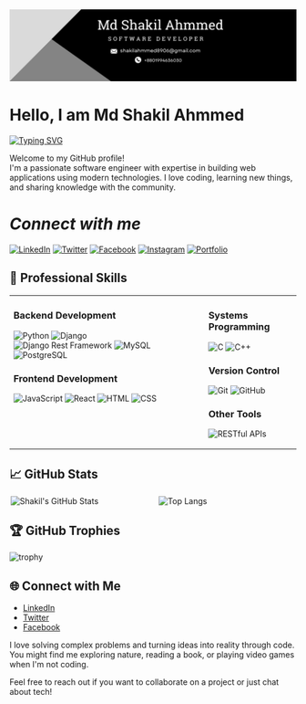 <div>
  <img src="https://github.com/shakil-ahmmed-se/shakil-ahmmed-se/blob/main/2.png" />
</div>

# **Hello, I am Md Shakil Ahmmed**

[![Typing SVG](https://readme-typing-svg.demolab.com?font=Fira+Code&pause=1000&color=F7BF6E&random=false&width=435&lines=Software+Developer;Full+Stack+developer;Web+Application+Developer;Dreamer)](https://git.io/typing-svg)

Welcome to my GitHub profile!  
I'm a passionate software engineer with expertise in building web applications using modern technologies. I love coding, learning new things, and sharing knowledge with the community.

# *Connect with me*

[![LinkedIn](https://img.shields.io/badge/LinkedIn-0A66C2?style=for-the-badge&logo=linkedin&logoColor=white)](https://www.linkedin.com/in/shakil-ahmmed-se/)
[![Twitter](https://img.shields.io/badge/Twitter-1DA1F2?style=for-the-badge&logo=twitter&logoColor=white)](https://x.com/ShakilA83852263)
[![Facebook](https://img.shields.io/badge/Facebook-1877F2?style=for-the-badge&logo=facebook&logoColor=white)](https://www.facebook.com/shakil.ahmmedbd.3)
[![Instagram](https://img.shields.io/badge/Instagram-E4405F?style=for-the-badge&logo=instagram&logoColor=white)](https://www.instagram.com/shakil_ahmmed01/)
[![Portfolio](https://img.shields.io/badge/Portfolio-000000?style=for-the-badge&logo=About.me&logoColor=white)](https://shakilahmmedms.github.io/shakil_ahmmed_se/)

## 💼 Professional Skills

<table>
<tr>
<!-- Left Column: Backend and Frontend -->
<td style="vertical-align: top; padding-right: 20px;">

### Backend Development
![Python](https://img.shields.io/badge/-Python-3776AB?style=for-the-badge&logo=python&logoColor=white)
![Django](https://img.shields.io/badge/-Django-092E20?style=for-the-badge&logo=django&logoColor=white)
![Django Rest Framework](https://img.shields.io/badge/-Django%20Rest%20Framework-092E20?style=for-the-badge&logo=django&logoColor=white)
![MySQL](https://img.shields.io/badge/-MySQL-4479A1?style=for-the-badge&logo=mysql&logoColor=white)
![PostgreSQL](https://img.shields.io/badge/-PostgreSQL-336791?style=for-the-badge&logo=postgresql&logoColor=white)

### Frontend Development
![JavaScript](https://img.shields.io/badge/-JavaScript-F7DF1E?style=for-the-badge&logo=javascript&logoColor=black)
![React](https://img.shields.io/badge/-React-61DAFB?style=for-the-badge&logo=react&logoColor=black)
![HTML](https://img.shields.io/badge/-HTML-E34F26?style=for-the-badge&logo=html5&logoColor=white)
![CSS](https://img.shields.io/badge/-CSS-1572B6?style=for-the-badge&logo=css3&logoColor=white)

</td>

<!-- Right Column: Others -->
<td style="vertical-align: top; padding-left: 20px;">

### Systems Programming
![C](https://img.shields.io/badge/-C-A8B9CC?style=for-the-badge&logo=c&logoColor=black)
![C++](https://img.shields.io/badge/-C++-00599C?style=for-the-badge&logo=c%2B%2B&logoColor=white)

### Version Control
![Git](https://img.shields.io/badge/-Git-F05032?style=for-the-badge&logo=git&logoColor=white)
![GitHub](https://img.shields.io/badge/-GitHub-181717?style=for-the-badge&logo=github&logoColor=white)

### Other Tools
![RESTful APIs](https://img.shields.io/badge/-RESTful%20APIs-00599C?style=for-the-badge&logo=api&logoColor=white)
</td>
  </tr>
</table>


## 📈 GitHub Stats

<div style="display: flex; justify-content: space-between;">
  <img src="https://github-readme-stats.vercel.app/api?username=shakil-ahmmed-se&show_icons=true&hide_border=true&count_private=true&theme=radical" alt="Shakil's GitHub Stats" style="width: 50%;margin-left:2px;">
  <img src="https://github-readme-stats.vercel.app/api/top-langs/?username=shakil-ahmmed-se&layout=compact&theme=radical" alt="Top Langs" style="width: 48%;">
</div>

## 🏆 GitHub Trophies

![trophy](https://github-profile-trophy.vercel.app/?username=shakil-ahmmed-se&theme=onedark)

## 🌐 Connect with Me

- [LinkedIn](https://www.linkedin.com/in/shakil-ahmmed-se/)
- [Twitter](https://x.com/ShakilA83852263)
- [Facebook](https://www.facebook.com/shakil.ahmmedbd.3)

I love solving complex problems and turning ideas into reality through code. You might find me exploring nature, reading a book, or playing video games when I'm not coding.

Feel free to reach out if you want to collaborate on a project or just chat about tech!
